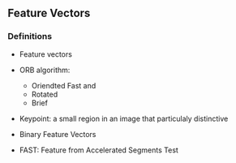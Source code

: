 ## Feature Vectors

### Definitions
- Feature vectors
- ORB algorithm: 
  - Oriendted Fast and
  - Rotated
  - Brief
  
- Keypoint: a small region in an image that particulaly distinctive 
- Binary Feature Vectors
- FAST: Feature from Accelerated Segments Test
